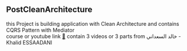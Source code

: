## PostCleanArchitecture
this Project is building application with Clean Architecture and contains CQRS Pattern with Mediator 
<br>
course or youtube link <a href="https://www.youtube.com/playlist?list=PLwj1YcMhLRN2XM4anR01OHXu-7Ao43VTf">🔗</a>  contain 3 videos or 3 parts from خالد السعداني - Khalid ESSAADANI 


